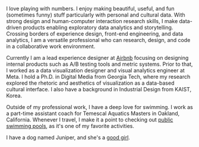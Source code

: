 I love playing with numbers. I enjoy making beautiful, useful, and fun (sometimes funny) stuff particularly with personal and cultural data. With strong design and human-computer interaction research skills, I make data-driven products enabling exploratory data analytics and storytelling. Crossing borders of experience design, front-end engineering, and data analytics, I am a versatile professional who can research, design, and code in a collaborative work environment.

Currently I am a lead experience designer at [Airbnb](https://www.airbnb.com) focusing on designing internal products such as A/B testing tools and metric systems. Prior to that, I worked as a data visualization designer and visual analytics engineer at Meta. I hold a Ph.D. in Digital Media from Georgia Tech, where my research explored the rhetoric and aesthetics of visualization as a data-based cultural interface. I also have a background in Industrial Design from KAIST, Korea.

Outside of my professional work, I have a deep love for swimming. I work as a part-time assistant coach for Temescal Aquatics Masters in Oakland, California. Whenever I travel, I make it a point to checking out [public swimming pools](https://www.google.com/maps/d/viewer?mid=1xSF1P30uBUzUx5PpX1M7iTLi8Ao&hl=en&femb=1&ll=0%2C0&z=1), as it's one of my favorite activities.

I have a dog named Juniper, and she's a [good girl](https://www.instagram.com/juniper.mongmong/).